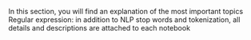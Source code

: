 In this section, you will find an explanation of the most important topics Regular expression: in addition to NLP stop words and tokenization, all details and descriptions are attached to each notebook 
